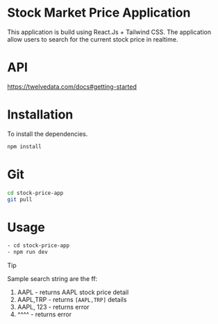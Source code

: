 # Stock Market Price Application
This application is build using React.Js + Tailwind CSS.
The application allow users to search for the current stock price in realtime.

# API
https://twelvedata.com/docs#getting-started

# Installation
To install the dependencies.

```bash
npm install
```
# Git
```bash
cd stock-price-app
git pull
```

# Usage
```bash
- cd stock-price-app
- npm run dev
```

> [!TIP]
> Sample search string are the ff:
> 1. AAPL - returns AAPL stock price detail
> 2. AAPL,TRP - returns `[AAPL,TRP]` details
> 3. AAPL, 123 - returns error
> 4. ^^^^ - returns error
